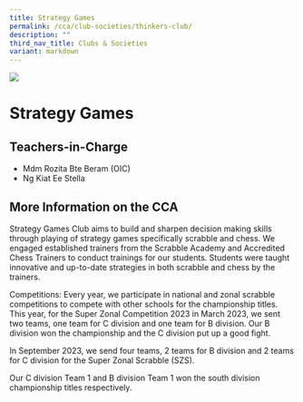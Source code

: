 ```yaml
---
title: Strategy Games
permalink: /cca/club-societies/thinkers-club/
description: ""
third_nav_title: Clubs & Societies
variant: markdown
---
```

![](/images/CCA/strategygames.jpg)


Strategy Games
==============

**Teachers-in-Charge**
----------------------

*   Mdm Rozita Bte Beram (OIC)
*   Ng Kiat Ee Stella


**More Information on the CCA**
-------------------------------

Strategy Games Club aims to build and sharpen decision making skills through playing of strategy games specifically scrabble and chess. We engaged established trainers from the Scrabble Academy and Accredited Chess Trainers to conduct trainings for our students. Students were taught innovative and up-to-date strategies in both scrabble and chess by the trainers. 

Competitions:
Every year, we participate in national and zonal scrabble competitions to compete with other schools for the championship titles. This year, for the Super Zonal Competition 2023 in March 2023, we sent two teams, one team for C division and one team for B division. Our B division won the championship and the C division put up a good fight. 

In September 2023, we send four teams, 2 teams for B division and 2 teams for C division for the Super Zonal Scrabble (SZS).

Our C division Team 1 and B division Team 1 won the south division championship titles respectively.
